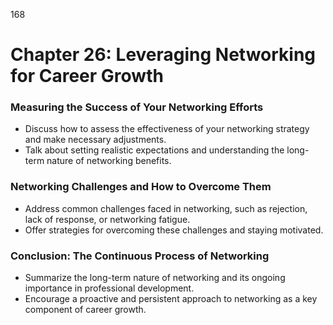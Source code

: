 168

# **Chapter 26: Leveraging Networking for Career Growth**


### **Measuring the Success of Your Networking Efforts**

- Discuss how to assess the effectiveness of your networking strategy and make necessary adjustments.
- Talk about setting realistic expectations and understanding the long-term nature of networking 
benefits.


### **Networking Challenges and How to Overcome Them**

- Address common challenges faced in networking, such as rejection, lack of response, or networking 
fatigue.
- Offer strategies for overcoming these challenges and staying motivated.


### **Conclusion: The Continuous Process of Networking**

- Summarize the long-term nature of networking and its ongoing importance in professional 
development.
- Encourage a proactive and persistent approach to networking as a key component of career growth.